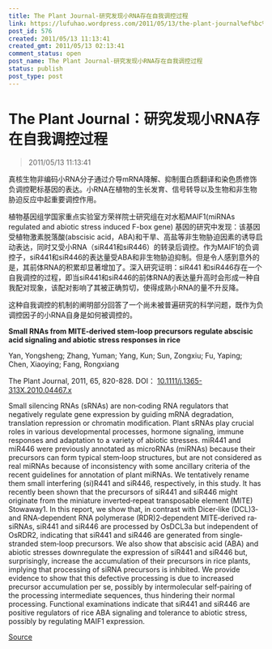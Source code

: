 ```yaml
---
title: The Plant Journal-研究发现小RNA存在自我调控过程
link: https://lufuhao.wordpress.com/2011/05/13/the-plant-journal%ef%bc%9a%e7%a0%94%e7%a9%b6%e5%8f%91%e7%8e%b0%e5%b0%8frna%e5%ad%98%e5%9c%a8%e8%87%aa%e6%88%91%e8%b0%83%e6%8e%a7%e8%bf%87%e7%a8%8b/
post_id: 576
created: 2011/05/13 11:13:41
created_gmt: 2011/05/13 02:13:41
comment_status: open
post_name: The Plant Journal-研究发现小RNA存在自我调控过程
status: publish
post_type: post
---
```


# The Plant Journal：研究发现小RNA存在自我调控过程

> 2011/05/13 11:13:41

 

真核生物非编码小RNA分子通过介导mRNA降解、抑制蛋白质翻译和染色质修饰负调控靶标基因的表达。小RNA在植物的生长发育、信号转导以及生物和非生物胁迫反应中起重要调控作用。 

植物基因组学国家重点实验室方荣祥院士研究组在对水稻MAIF1(miRNAs regulated and abiotic stress induced F-box gene) 基因的研究中发现：该基因受植物激素脱落酸(abscisic acid，ABA)和干旱、高盐等非生物胁迫因素的诱导启动表达，同时又受小RNA（siR441和siR446）的转录后调控。作为MAIF1的负调控子，siR441和siR446的表达量受ABA和非生物胁迫抑制。但是令人感到意外的是，其前体RNA的积累却显著增加了。深入研究证明：siR441 和siR446存在一个自我调控的过程，即当siR441和siR446的前体RNA的表达量升高时会形成一种自我配对现象，该配对影响了其被正确剪切，使得成熟小RNA的量不升反降。 

这种自我调控的机制的阐明部分回答了一个尚未被普遍研究的科学问题，既作为负调控因子的小RNA自身是如何被调控的。 

  

**Small RNAs from MITE-derived stem-loop precursors regulate abscisic acid signaling and abiotic stress responses in rice**

Yan, Yongsheng; Zhang, Yuman; Yang, Kun; Sun, Zongxiu; Fu, Yaping; Chen, Xiaoying; Fang, Rongxiang 

The Plant Journal, 2011, 65, 820-828. DOI： [10.1111/j.1365-313X.2010.04467.x](http://doi.org/10.1111/j.1365-313X.2010.04467.x)

Small silencing RNAs (sRNAs) are non‐coding RNA regulators that negatively regulate gene expression by guiding mRNA degradation, translation repression or chromatin modification. Plant sRNAs play crucial roles in various developmental processes, hormone signaling, immune responses and adaptation to a variety of abiotic stresses. miR441 and miR446 were previously annotated as microRNAs (miRNAs) because their precursors can form typical stem‐loop structures, but are not considered as real miRNAs because of inconsistency with some ancillary criteria of the recent guidelines for annotation of plant miRNAs. We tentatively rename them small interfering (si)R441 and siR446, respectively, in this study. It has recently been shown that the precursors of siR441 and siR446 might originate from the miniature inverted‐repeat transposable element (MITE) Stowaway1. In this report, we show that, in contrast with Dicer‐like (DCL)3‐ and RNA‐dependent RNA polymerase (RDR)2‐dependent MITE‐derived ra‐siRNAs, siR441 and siR446 are processed by OsDCL3a but independent of OsRDR2, indicating that siR441 and siR446 are generated from single‐stranded stem‐loop precursors. We also show that abscisic acid (ABA) and abiotic stresses downregulate the expression of siR441 and siR446 but, surprisingly, increase the accumulation of their precursors in rice plants, implying that processing of siRNA precursors is inhibited. We provide evidence to show that this defective processing is due to increased precursor accumulation per se, possibly by intermolecular self‐pairing of the processing intermediate sequences, thus hindering their normal processing. Functional examinations indicate that siR441 and siR446 are positive regulators of rice ABA signaling and tolerance to abiotic stress, possibly by regulating MAIF1 expression. 

[Source](http://www.bioon.com/biology/Class18/483935.shtml)
